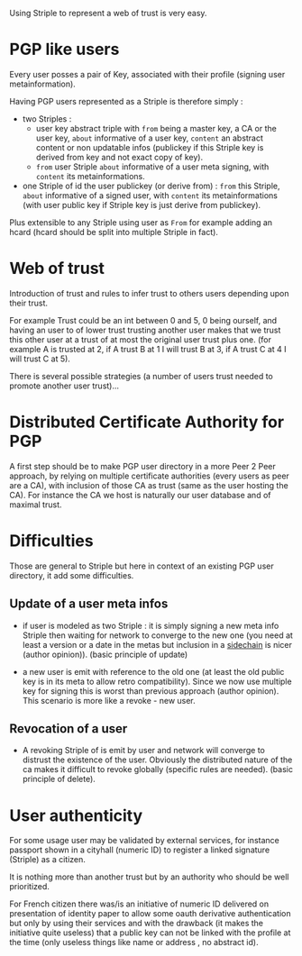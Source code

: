 [hm]: # (+++)
[hm]: # (date = "2015-05-30T12:43:26+01:00")
[hm]: # (draft = true)
[hm]: # (title = "Web of trust and PKI")
[hm]: # (+++)




Using Striple to represent a web of trust is very easy.

# PGP like users

Every user posses a pair of Key, associated with their profile (signing user metainformation).

Having PGP users represented as a Striple is therefore simply :
  - two Striples :
    - user key abstract triple with `from` being a master key, a CA or the user key, `about` informative of a user key, `content` an abstract content or non updatable infos (publickey if this Striple key is derived from key and not exact copy of key).
    - `from` user Striple  `about` informative of a user meta signing, with `content` its metainformations.
  - one Striple of id the user publickey (or derive from) : `from` this Striple,  `about` informative of a signed user, with `content` its metainformations (with user public key if Striple key is just derive from publickey).

Plus extensible to any Striple using user as `From` for example adding an hcard (hcard should be split into multiple Striple in fact).

# Web of trust

Introduction of trust and rules to infer trust to others users depending upon their trust.

For example Trust could be an int between 0 and 5, 0 being ourself, and having an user to of lower trust trusting another user makes that we trust this other user at a trust of at most the original user trust plus one. (for example A is trusted at 2, if A trust B at 1 I will trust B at 3, if A trust C at 4 I will trust C at 5).

There is several possible strategies (a number of users trust needed to promote another user trust)... 

# Distributed Certificate Authority for PGP

A first step should be to make PGP user directory in a more Peer 2 Peer approach, by relying on multiple certificate authorities (every users as peer are a CA), with inclusion of those CA as trust (same as the user hosting the CA).
For instance the CA we host is naturally our user database and of maximal trust.

# Difficulties

Those are general to Striple but here in context of an existing PGP user directory, it add some difficulties.

## Update of a user meta infos

- if user is modeled as two Striple : it is simply signing a new meta info Striple then waiting for network to converge to the new one (you need at least a version or a date in the metas but inclusion in a [sidechain](./sidechain.md) is nicer (author opinion)). (basic principle of update)

- a new user is emit with reference to the old one (at least the old public key is in its meta to allow retro compatibility). Since we now use multiple key for signing this is worst than previous approach (author opinion). This scenario is more like a revoke - new user.

## Revocation of a user

- A revoking Striple of is emit by user and network will converge to distrust the existence of the user. Obviously the distributed nature of the ca makes it difficult to revoke globally (specific rules are needed). (basic principle of delete).

# User authenticity

For some usage user may be validated by external services, for instance passport shown in a cityhall (numeric ID) to register a linked signature (Striple) as a citizen.

It is nothing more than another trust but by an authority who should be well prioritized.

For French citizen there was/is an initiative of numeric ID delivered on presentation of identity paper to allow some oauth derivative authentication but only by using their services and with the drawback (it makes the initiative quite useless) that a public key can not be linked with the profile at the time (only useless things like name or address , no abstract id).

